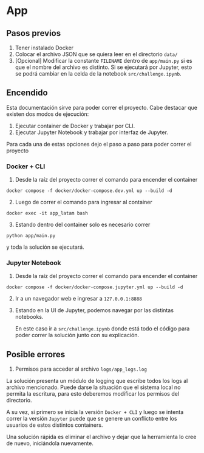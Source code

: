 # App

## Pasos previos

1. Tener instalado Docker
2. Colocar el archivo JSON que se quiera leer en el directorio `data/`
3. [Opcional] Modificar la constante `FILENAME` dentro de `app/main.py` si es que el nombre del archivo es distinto. Si se ejecutará por Jupyter, esto se podrá cambiar en la celda de la notebook `src/challenge.ipynb`.

## Encendido

Esta documentación sirve para poder correr el proyecto. Cabe destacar que existen dos modos de ejecución:
1. Ejecutar container de Docker y trabajar por CLI.
2. Ejecutar Jupyter Notebook y trabajar por interfaz de Jupyter.

Para cada una de estas opciones dejo el paso a paso para poder correr el proyecto

### Docker + CLI

1. Desde la raíz del proyecto correr el comando para encender el container

```
docker compose -f docker/docker-compose.dev.yml up --build -d
```

2. Luego de correr el comando para ingresar al container

```
docker exec -it app_latam bash
```

3. Estando dentro del container solo es necesario correr

```
python app/main.py
```

y toda la solución se ejecutará.

### Jupyter Notebook

1. Desde la raíz del proyecto correr el comando para encender el container

```
docker compose -f docker/docker-compose.jupyter.yml up --build -d
```

2. Ir a un navegador web e ingresar a `127.0.0.1:8888`

3. Estando en la UI de Jupyter, podemos navegar por las distintas notebooks.

   En este caso ir a `src/challenge.ipynb` donde está todo el código para poder correr la solución junto con su explicación.


## Posible errores

1. Permisos para acceder al archivo `logs/app_logs.log`

La solución presenta un módulo de logging que escribe todos los logs al archivo mencionado. Puede darse la situación que el sistema local no permita la escritura, para esto deberemos modificar los permisos del directorio.

A su vez, si primero se inicia la versión `Docker + CLI` y luego se intenta correr la versión `Jupyter` puede que se genere un conflicto entre los usuarios de estos distintos containers.

Una solución rápida es eliminar el archivo y dejar que la herramienta lo cree de nuevo, iniciándola nuevamente.
